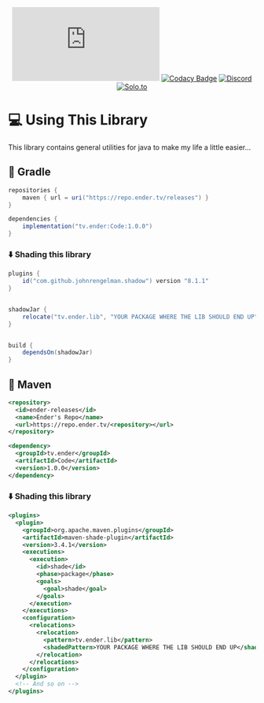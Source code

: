 <div align=center>

[![Maven Repo](https://img.shields.io/badge/dynamic/xml?color=blue&label=🚀%20Maven%20Repo&query=//latest&url=https://repo.ender.tv/releases/tv/ender/Code/maven-metadata.xml)](https://repo.ender.tv/#/releases/tv/ender/Code)
[![Codacy Badge](https://app.codacy.com/project/badge/Grade/3572326ca1c64f059be4847b81b2227a)](https://app.codacy.com/gh/EnderGamingFilms/Code/dashboard?utm_source=gh&utm_medium=referral&utm_content=&utm_campaign=Badge_grade)
[![Discord](https://img.shields.io/discord/867365182249762816?label=Discord&logo=discord&logoColor=ffffff&color=7289DA)](https://discord.gg/DMFdqzRwvu)
[![Solo.to](https://img.shields.io/badge/✨%20Other%20Socials-Click%20Here-orange.svg)](http://ender.tv)

</div>

# 💻 Using This Library

This library contains general utilities for java to make my life a little easier...<br/>

## 🐘 Gradle
```gradle
repositories {
    maven { url = uri("https://repo.ender.tv/releases") }
}

dependencies {
    implementation("tv.ender:Code:1.0.0")
}
```

### ⬇️ Shading this library
```gradle
plugins {
    id("com.github.johnrengelman.shadow") version "8.1.1"
}


shadowJar {
    relocate("tv.ender.lib", "YOUR PACKAGE WHERE THE LIB SHOULD END UP")
}


build {
    dependsOn(shadowJar)
}
```

## 🦢 Maven
```xml
<repository>
  <id>ender-releases</id>
  <name>Ender's Repo</name>
  <url>https://repo.ender.tv/<repository></url>
</repository>

<dependency>
  <groupId>tv.ender</groupId>
  <artifactId>Code</artifactId>
  <version>1.0.0</version>
</dependency>
```

### ⬇️ Shading this library
```xml
<plugins>
  <plugin>
    <groupId>org.apache.maven.plugins</groupId>
    <artifactId>maven-shade-plugin</artifactId>
    <version>3.4.1</version>
    <executions>
      <execution>
        <id>shade</id>
        <phase>package</phase>
        <goals>
          <goal>shade</goal>
        </goals>
      </execution>
    </executions>
    <configuration>
      <relocations>
        <relocation>
          <pattern>tv.ender.lib</pattern>
          <shadedPattern>YOUR PACKAGE WHERE THE LIB SHOULD END UP</shadedPattern>
        </relocation>
      </relocations>
    </configuration>
  </plugin>
  <!-- And so on -->
</plugins>
```
